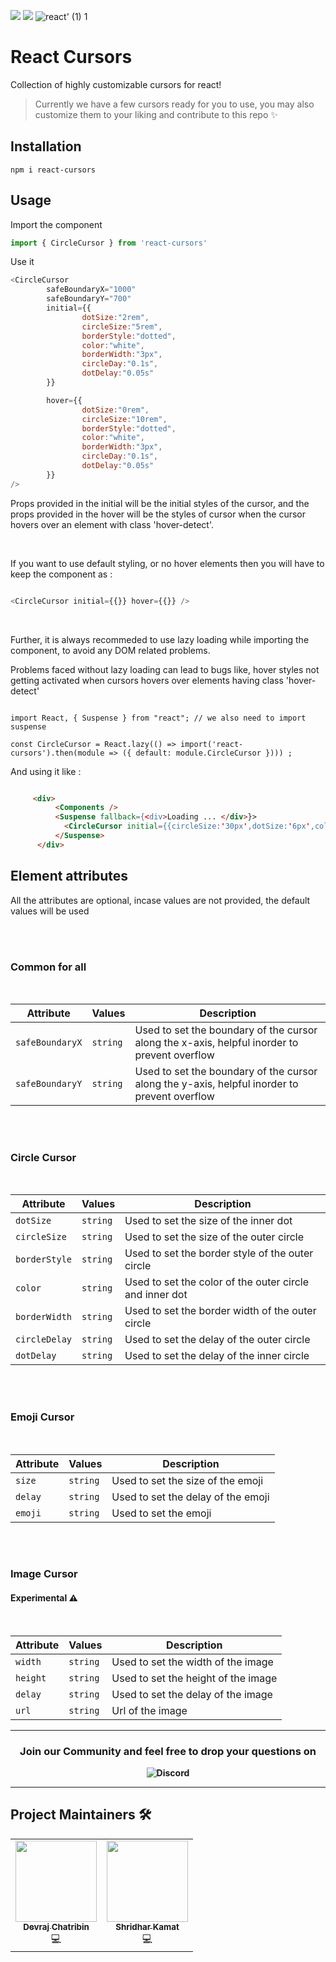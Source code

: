 [![](https://img.shields.io/npm/v/react-cursors)](https://www.npmjs.com/package/react-cursors)
[![](https://img.shields.io/npm/dm/react-cursors)](https://www.npmjs.com/package/react-cursors)
![react' (1) 1](https://user-images.githubusercontent.com/65373279/137585010-15a171b1-9839-4c17-b177-79232d099d2d.png)


<h1 align="left">React Cursors</h1>
<p align="left">Collection of highly customizable cursors for react!</p>

> Currently we have a few cursors ready for you to use, you may also customize them to your liking and contribute to this repo ✨

## Installation
```
npm i react-cursors
```

## Usage

Import the component

``` js
import { CircleCursor } from 'react-cursors'
```

Use it

``` js
<CircleCursor 
        safeBoundaryX="1000"
        safeBoundaryY="700"
        initial={{
                dotSize:"2rem",
                circleSize:"5rem",
                borderStyle:"dotted",
                color:"white",
                borderWidth:"3px",
                circleDay:"0.1s",
                dotDelay:"0.05s"
        }}

        hover={{
                dotSize:"0rem",
                circleSize:"10rem",
                borderStyle:"dotted",
                color:"white",
                borderWidth:"3px",
                circleDay:"0.1s",
                dotDelay:"0.05s"
        }}
/>

```

Props provided in the initial will be the initial styles of the cursor, and the props provided in the hover will be the styles of cursor when the cursor hovers over an element with class 'hover-detect'. 

<br/>

If you want to use default styling, or no hover elements then you will have to keep the component as :

```js

<CircleCursor initial={{}} hover={{}} />

```
<br/>

Further, it is always recommeded to use lazy loading while importing the component, to avoid any DOM related problems.

Problems faced without lazy loading can lead to bugs like, hover styles not getting activated when cursors hovers over elements having class 'hover-detect'

```

import React, { Suspense } from "react"; // we also need to import suspense

const CircleCursor = React.lazy(() => import('react-cursors').then(module => ({ default: module.CircleCursor }))) ;

```

And using it like : 

```html

     <div> 
          <Components />
          <Suspense fallback={<div>Loading ... </div>}>
            <CircleCursor initial={{circleSize:'30px',dotSize:'6px',color:'white'}} hover={{circleSize:'50px',dotSize:'0px',color:'white'}}/>
          </Suspense> 
      </div>

```




## Element attributes 
All the attributes are optional, incase values are not provided, the default values will be used

<br/><br/>

### Common for all
<br/>

| Attribute               | Values                   | Description                                                                              |
| ----------------------- | ------------------------ | ---------------------------------------------------------------------------------------- |
| `safeBoundaryX`      | `string`                 | Used to set the boundary of the cursor along the x-axis, helpful inorder to prevent overflow 
| `safeBoundaryY`      | `string`                 | Used to set the boundary of the cursor along the y-axis, helpful inorder to prevent overflow 

<br /><br />

### Circle Cursor
<br/>

| Attribute               | Values                   | Description                                                                              |
| ----------------------- | ------------------------ | ---------------------------------------------------------------------------------------- |
| `dotSize`        | `string`                 | Used to set the size of the inner dot                                           |
| `circleSize`   |    `string`             | Used to set the size of the outer circle |
| `borderStyle`    | `string`                | Used to set the border style of the outer circle                                                        |
| `color`      | `string`                 | Used to set the color of the outer circle and inner dot                                                      |
| `borderWidth`      | `string`                 | Used to set the border width of the outer circle                                                     |
| `circleDelay`      | `string`                 | Used to set the delay of the outer circle                                                      |
| `dotDelay`      | `string`                 | Used to set the delay of the inner circle                                                      |

<br /><br />

### Emoji Cursor
<br/>

| Attribute               | Values                   | Description                                                                              |
| ----------------------- | ------------------------ | ---------------------------------------------------------------------------------------- |
| `size`              |        `string`          | Used to set the size of the emoji                                                                       |
| `delay`        | `string`                 | Used to set the delay of the emoji |
| `emoji`   |    `string`             | Used to set the emoji  |

<br /><br />

### Image Cursor

#### Experimental ⚠
<br/>

| Attribute               | Values                   | Description                                                                              |
| ----------------------- | ------------------------ | ---------------------------------------------------------------------------------------- |
| `width`              |        `string`          | Used to set the width of the image                                                          |
| `height`              |        `string`          | Used to set the height of the image                                                          |
| `delay`        | `string`                 | Used to set the delay of the image |
| `url`   |    `string`             | Url of the image  |


 

---

<h3 align="center"> <b>Join our Community and feel free to drop your questions on</h3>
<p align="center">
   <a href="https://discord.gg/druweDMn3s"></a>
   <img alt="Discord" src="https://img.shields.io/badge/Discord-7289DA?style=for-the-badge&logo=discord&logoColor=white"> 
</p>

---
        
## Project Maintainers 🛠

<table>
  <tbody>
       <tr>
          <td align="center"><a href="https://github.com/DevrajDC"><img alt="" src="https://avatars.githubusercontent.com/u/65373279" width="130px;"><br><sub><b> Devraj Chatribin </b></sub></a><br>💻</td> </a></td>
        <td align="center"><a href="https://github.com/Shridhar-dev"><img alt="" src="https://avatars.githubusercontent.com/u/52820662" width="130px;"><br><sub><b> Shridhar Kamat </b></sub></a><br>💻</td> </a></td>
        </tr>
</tbody></table>